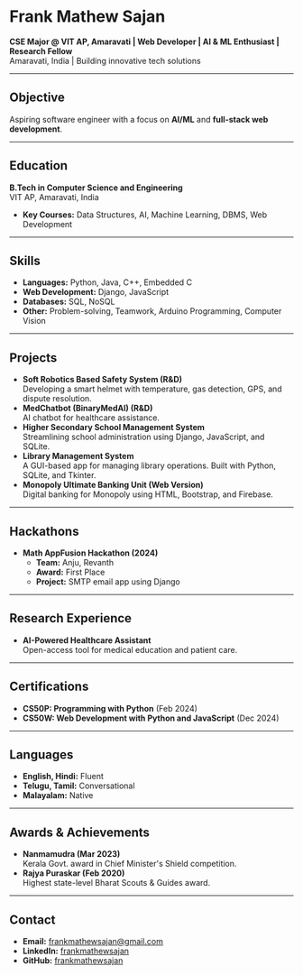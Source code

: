 # Frank Mathew Sajan

**CSE Major @ VIT AP, Amaravati | Web Developer | AI & ML Enthusiast | Research Fellow**  
Amaravati, India | Building innovative tech solutions

---

## Objective
Aspiring software engineer with a focus on **AI/ML** and **full-stack web development**.

---

## Education
**B.Tech in Computer Science and Engineering**  
VIT AP, Amaravati, India  
- **Key Courses:** Data Structures, AI, Machine Learning, DBMS, Web Development

---

## Skills
- **Languages:** Python, Java, C++, Embedded C
- **Web Development:** Django, JavaScript
- **Databases:** SQL, NoSQL
- **Other:** Problem-solving, Teamwork, Arduino Programming, Computer Vision

---

## Projects
- **Soft Robotics Based Safety System (R&D)**  
  Developing a smart helmet with temperature, gas detection, GPS, and dispute resolution.
- **MedChatbot (BinaryMedAI) (R&D)**  
  AI chatbot for healthcare assistance.
- **Higher Secondary School Management System**  
  Streamlining school administration using Django, JavaScript, and SQLite.
- **Library Management System**  
  A GUI-based app for managing library operations. Built with Python, SQLite, and Tkinter.
- **Monopoly Ultimate Banking Unit (Web Version)**  
  Digital banking for Monopoly using HTML, Bootstrap, and Firebase.

---

## Hackathons
- **Math AppFusion Hackathon (2024)**  
  - **Team:** Anju, Revanth  
  - **Award:** First Place  
  - **Project:** SMTP email app using Django

---

## Research Experience
- **AI-Powered Healthcare Assistant**  
  Open-access tool for medical education and patient care.

---

## Certifications
- **CS50P: Programming with Python** (Feb 2024)
- **CS50W: Web Development with Python and JavaScript** (Dec 2024)

---

## Languages
- **English, Hindi:** Fluent
- **Telugu, Tamil:** Conversational
- **Malayalam:** Native

---

## Awards & Achievements
- **Nanmamudra (Mar 2023)**  
  Kerala Govt. award in Chief Minister's Shield competition.
- **Rajya Puraskar (Feb 2020)**  
  Highest state-level Bharat Scouts & Guides award.

---

## Contact
- **Email:** [frankmathewsajan@gmail.com](mailto:frankmathewsajan@gmail.com)
- **LinkedIn:** [frankmathewsajan](https://linkedin.com/in/frankmathewsajan)
- **GitHub:** [frankmathewsajan](https://github.com/frankmathewsajan)

